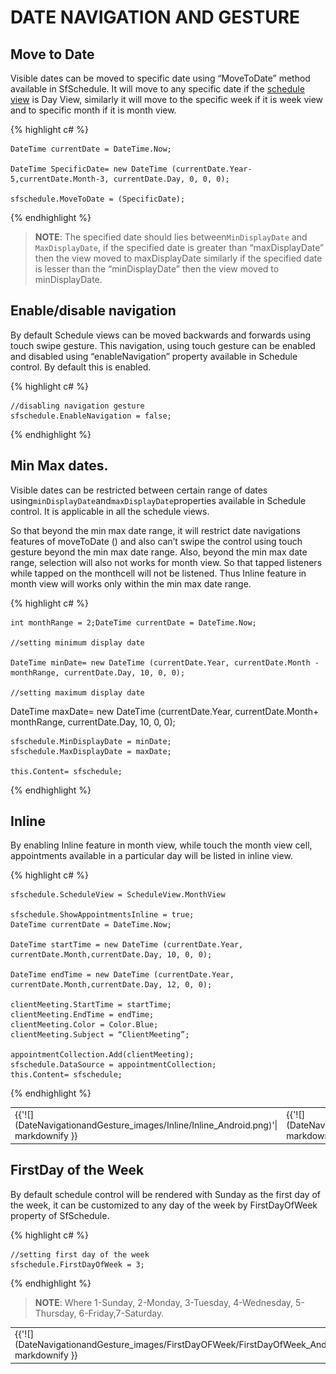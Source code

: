 # DATE NAVIGATION AND GESTURE

## Move to Date 

Visible dates can be moved to specific date using “MoveToDate” method available in SfSchedule. It will move to any specific date if the [schedule view](#_VIEWS_2 "") is Day View, similarly it will move to the specific week if it is week view and to specific month if it is month view.


{% highlight c# %}

    DateTime currentDate = DateTime.Now;
    
    DateTime SpecificDate= new DateTime (currentDate.Year- 5,currentDate.Month-3, currentDate.Day, 0, 0, 0);

    sfschedule.MoveToDate = (SpecificDate);

{% endhighlight %}

>**NOTE**:
The specified date should lies between`MinDisplayDate` and `MaxDisplayDate`, if the specified date is greater than “maxDisplayDate” then the view moved to maxDisplayDate similarly if the specified date is lesser than the “minDisplayDate” then the view moved to minDisplayDate.

## Enable/disable navigation

By default Schedule views can be moved backwards and forwards using touch swipe gesture. This navigation, using touch gesture can be enabled and disabled using “enableNavigation” property available in Schedule control. By default this is enabled.

{% highlight c# %}

    //disabling navigation gesture
    sfschedule.EnableNavigation = false;

{% endhighlight %}

## Min Max dates.

Visible dates can be restricted between certain range of dates using`minDisplayDate`and`maxDisplayDate`properties available in Schedule control. It is applicable in all the schedule views.

So that beyond the min max date range, it will restrict date navigations features of moveToDate () and also can’t swipe the control using touch gesture beyond the min max date range. Also, beyond the min max date range, selection will also not works for month view. So that tapped listeners while tapped on the monthcell will not be listened. Thus Inline feature in month view will works only within the min max date range.

{% highlight c# %}

    int monthRange = 2;DateTime currentDate = DateTime.Now;

    //setting minimum display date
    
    DateTime minDate= new DateTime (currentDate.Year, currentDate.Month -     monthRange, currentDate.Day, 10, 0, 0);

    //setting maximum display date

  DateTime maxDate= new DateTime (currentDate.Year, currentDate.Month+     monthRange, currentDate.Day, 10, 0, 0);

    sfschedule.MinDisplayDate = minDate;
    sfschedule.MaxDisplayDate = maxDate;

    this.Content= sfschedule;

{% endhighlight %}

## Inline

By enabling Inline feature in month view, while touch the month view cell, appointments available in a particular day will be listed in inline view. 

{% highlight c# %}

    sfschedule.ScheduleView = ScheduleView.MonthView
    
    sfschedule.ShowAppointmentsInline = true;
    DateTime currentDate = DateTime.Now;

    DateTime startTime = new DateTime (currentDate.Year, currentDate.Month,currentDate.Day, 10, 0, 0);

    DateTime endTime = new DateTime (currentDate.Year, currentDate.Month,currentDate.Day, 12, 0, 0);

    clientMeeting.StartTime = startTime;            
    clientMeeting.EndTime = endTime;
    clientMeeting.Color = Color.Blue;
    clientMeeting.Subject = “ClientMeeting”;
    
    appointmentCollection.Add(clientMeeting);
    sfschedule.DataSource = appointmentCollection;
    this.Content= sfschedule;

{% endhighlight %}

<table>
<tr>
<td>
{{'![](DateNavigationandGesture_images/Inline/Inline_Android.png)'| markdownify }}
</td><td>
{{'![](DateNavigationandGesture_images/Inline/Inline_iOS.png)'| markdownify }}
</td><td>
{{'![](DateNavigationandGesture_images/Inline/Inline_WP.png)'| markdownify }}
</td></tr>
</table>

## FirstDay of the Week

By default schedule control will be rendered with Sunday as the first day of the week, it can be customized to any day of the week by FirstDayOfWeek property of SfSchedule.

{% highlight c# %}

    //setting first day of the week 
    sfschedule.FirstDayOfWeek = 3;

{% endhighlight %}

> **NOTE**: Where 1-Sunday, 2-Monday, 3-Tuesday, 4-Wednesday, 5-Thursday, 6-Friday,7-Saturday.

<table>
<tr>
<td>
{{'![](DateNavigationandGesture_images/FirstDayOFWeek/FirstDayOfWeek_Android.png)'| markdownify }}
</td><td>
{{'![](DateNavigationandGesture_images/FirstDayOFWeek/FirstDayOfWeek_iOS.png)'| markdownify }}
</td><td>
{{'![](DateNavigationandGesture_images/FirstDayOFWeek/FirstDayOfWeek_WP.png)'| markdownify }}
</td></tr>
</table>